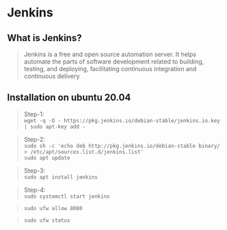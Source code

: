 # Jenkins

## What is Jenkins?
> Jenkins is a free and open source automation server. It helps automate the parts of software development related to building, testing, and deploying, facilitating continuous integration and continuous delivery

## Installation on ubuntu 20.04

> Step-1:\
> `wget -q -O - https://pkg.jenkins.io/debian-stable/jenkins.io.key | sudo apt-key add -`

> Step-2:\
> `sudo sh -c 'echo deb http://pkg.jenkins.io/debian-stable binary/ > /etc/apt/sources.list.d/jenkins.list'`\
> `sudo apt update`

> Step-3:\
> `sudo apt install jenkins`

> Step-4:\
> `sudo systemctl start jenkins`

> `sudo ufw allow 8080`

> `sudo ufw status`
